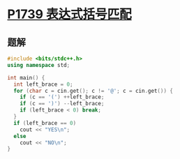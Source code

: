 # [P1739 表达式括号匹配](https://www.luogu.com.cn/problem/P1739)

## 题解
```cpp
#include <bits/stdc++.h>
using namespace std;

int main() {
  int left_brace = 0;
  for (char c = cin.get(); c != '@'; c = cin.get()) {
    if (c == '(') ++left_brace;
    if (c == ')') --left_brace;
    if (left_brace < 0) break;
  }
  if (left_brace == 0)
    cout << "YES\n";
  else
    cout << "NO\n";
}
```

